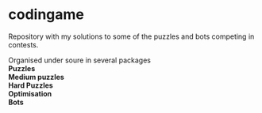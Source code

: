 # codingame
Repository with my solutions to some of the puzzles and bots competing in contests.

Organised under soure in several packages <br>
<b>Puzzles</b><br>
<b>Medium puzzles</b><br>
<b>Hard Puzzles</b><br>
<b>Optimisation</b><br>
<b>Bots</b><br>

